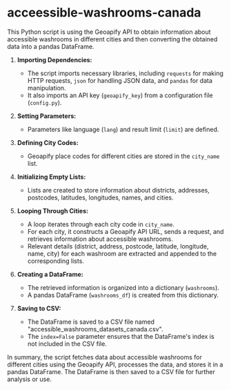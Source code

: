 # acceessible-washrooms-canada
This Python script is using the Geoapify API to obtain information about accessible washrooms in different cities and then converting the obtained data into a pandas DataFrame.


1. **Importing Dependencies:**
   - The script imports necessary libraries, including `requests` for making HTTP requests, `json` for handling JSON data, and `pandas` for data manipulation.
   - It also imports an API key (`geoapify_key`) from a configuration file (`config.py`).

2. **Setting Parameters:**
   - Parameters like language (`lang`) and result limit (`limit`) are defined.

3. **Defining City Codes:**
   - Geoapify place codes for different cities are stored in the `city_name` list.

4. **Initializing Empty Lists:**
   - Lists are created to store information about districts, addresses, postcodes, latitudes, longitudes, names, and cities.

5. **Looping Through Cities:**
   - A loop iterates through each city code in `city_name`.
   - For each city, it constructs a Geoapify API URL, sends a request, and retrieves information about accessible washrooms.
   - Relevant details (district, address, postcode, latitude, longitude, name, city) for each washroom are extracted and appended to the corresponding lists.

6. **Creating a DataFrame:**
   - The retrieved information is organized into a dictionary (`washrooms`).
   - A pandas DataFrame (`washrooms_df`) is created from this dictionary.

7. **Saving to CSV:**
   - The DataFrame is saved to a CSV file named "accessible_washrooms_datasets_canada.csv".
   - The `index=False` parameter ensures that the DataFrame's index is not included in the CSV file.

In summary, the script fetches data about accessible washrooms for different cities using the Geoapify API, processes the data, and stores it in a pandas DataFrame. The DataFrame is then saved to a CSV file for further analysis or use.